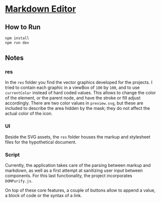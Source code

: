 # [Markdown Editor](https://codepen.io/borntofrappe/full/VwwyGzR)

## How to Run

```bash
npm install
npm run dev
```

## Notes

### res

In the `res` folder you find the vector graphics developed for the projects. I tried to contain each graphic in a viewBox of `100` by `100`, and to use `currentColor` instead of hard coded values. This allows to change the color of the element, or the parent node, and have the stroke or fill adjust accordingly. There are two color values in `preview.svg`, but these are included to describe the area hidden by the mask; they do not affect the actual color of the icon.

### UI

Beside the SVG assets, the `res` folder houses the markup and stylesheet files for the hypothetical document.

### Script

Currently, the application takes care of the parsing between markup and markdown, as well as a first attempt at sanitizing user input between components. For this last functionality, the project incorporates `DOMPurify.js`.

On top of these core features, a couple of buttons allow to append a value, a block of code or the syntax of a link.
